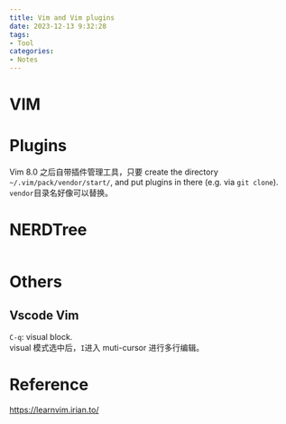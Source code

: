 ```yaml
---
title: Vim and Vim plugins
date: 2023-12-13 9:32:28
tags:
- Tool
categories:
- Notes
---
```


# VIM

# Plugins

Vim 8.0 之后自带插件管理工具，只要 create the directory `~/.vim/pack/vendor/start/`, and put plugins in there (e.g. via `git clone`). `vendor`目录名好像可以替换。

# NERDTree

```shell

```

# Others

## Vscode Vim

`C-q`: visual block.  
visual 模式选中后，`I`进入 muti-cursor 进行多行编辑。

# Reference

https://learnvim.irian.to/
